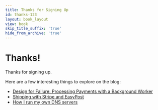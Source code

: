 ```yaml
---
title: Thanks for Signing Up
id: thanks-123
layout: book_layout
view: book
skip_title_suffix: 'true'
hide_from_archive: 'true'
---
```


# Thanks!

Thanks for signing up. 

Here are a few interesting things to explore on the blog:

* [Design for Failure: Processing Payments with a Background Worker](/design-for-failure-processing-payments-with-a-background-worker)
* [Shipping with Stripe and EasyPost](/shipping-with-stripe-and-easypost)
* [How I run my own DNS servers](/how-i-run-my-own-dns)

<div style="padding-bottom: 3em"></div>
